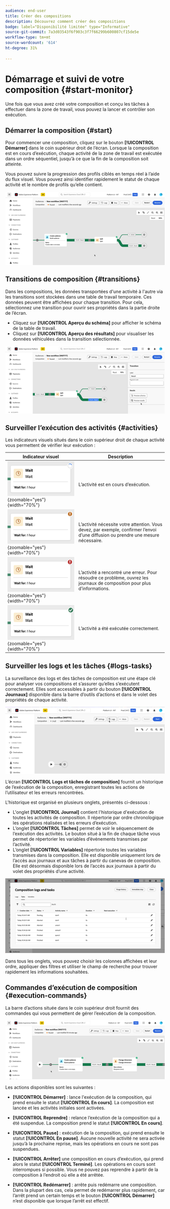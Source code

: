 ```yaml
---
audience: end-user
title: Créer des compositions
description: Découvrez comment créer des compositions
badge: label="Disponibilité limitée" type="Informative"
source-git-commit: 7a3d03543f6f903c3f7f66299b600807cf15de5e
workflow-type: tm+mt
source-wordcount: '614'
ht-degree: 31%

---
```



# Démarrage et suivi de votre composition {#start-monitor}

Une fois que vous avez créé votre composition et conçu les tâches à effectuer dans la zone de travail, vous pouvez la lancer et contrôler son exécution.

## Démarrer la composition {#start}

Pour commencer une composition, cliquez sur le bouton **[!UICONTROL Démarrer]** dans le coin supérieur droit de l’écran. Lorsque la composition est en cours d’exécution, chaque activité de la zone de travail est exécutée dans un ordre séquentiel, jusqu’à ce que la fin de la composition soit atteinte.

Vous pouvez suivre la progression des profils ciblés en temps réel à l’aide du flux visuel. Vous pouvez ainsi identifier rapidement le statut de chaque activité et le nombre de profils qu’elle contient.

![](assets/composition-visual-flow.png)

## Transitions de composition {#transitions}

Dans les compositions, les données transportées d&#39;une activité à l&#39;autre via les transitions sont stockées dans une table de travail temporaire. Ces données peuvent être affichées pour chaque transition. Pour cela, sélectionnez une transition pour ouvrir ses propriétés dans la partie droite de l’écran.

* Cliquez sur **[!UICONTROL Aperçu du schéma]** pour afficher le schéma de la table de travail.
* Cliquez sur **[!UICONTROL Aperçu des résultats]** pour visualiser les données véhiculées dans la transition sélectionnée.

![](assets/transition-preview.png)

## Surveiller l’exécution des activités {#activities}

Les indicateurs visuels situés dans le coin supérieur droit de chaque activité vous permettent de vérifier leur exécution :

| Indicateur visuel | Description |
|-----|------------|
| ![](assets/activity-status-pending.png){zoomable="yes"}{width="70%"} | L’activité est en cours d’exécution. |
| ![](assets/activity-status-orange.png){zoomable="yes"}{width="70%"} | L’activité nécessite votre attention. Vous devez, par exemple, confirmer l’envoi d’une diffusion ou prendre une mesure nécessaire. |
| ![](assets/activity-status-red.png){zoomable="yes"}{width="70%"} | L’activité a rencontré une erreur. Pour résoudre ce problème, ouvrez les journaux de composition pour plus d’informations. |
| ![](assets/activity-status-green.png){zoomable="yes"}{width="70%"} | L’activité a été exécutée correctement. |

## Surveiller les logs et les tâches {#logs-tasks}

La surveillance des logs et des tâches de composition est une étape clé pour analyser vos compositions et s’assurer qu’elles s’exécutent correctement. Elles sont accessibles à partir du bouton **[!UICONTROL Journaux]** disponible dans la barre d’outils d’actions et dans le volet des propriétés de chaque activité.

![](assets/logs-button.png)

L’écran **[!UICONTROL Logs et tâches de composition]** fournit un historique de l’exécution de la composition, enregistrant toutes les actions de l’utilisateur et les erreurs rencontrées.

<!-- à confirmer, pas trouvé dans les options = The workflow history is saved for the duration specified in the workflow execution options. During this duration, all the messages are therefore saved, even after a restart. If you do not want to save the messages from a previous execution, you have to purge the history by clicking the ![](assets/delete_darkgrey-24px.png) button.-->

L&#39;historique est organisé en plusieurs onglets, présentés ci-dessous :

* L&#39;onglet **[!UICONTROL Journal]** contient l&#39;historique d&#39;exécution de toutes les activités de composition. Il répertorie par ordre chronologique les opérations réalisées et les erreurs d’exécution.
* L’onglet **[!UICONTROL Tâches]** permet de voir le séquencement de l’exécution des activités. Le bouton situé à la fin de chaque tâche vous permet de répertorier les variables d’événements transmises par l’activité.
* L’onglet **[!UICONTROL Variables]** répertorie toutes les variables transmises dans la composition. Elle est disponible uniquement lors de l’accès aux journaux et aux tâches à partir du canevas de composition. Elle est désormais disponible lors de l’accès aux journaux à partir du volet des propriétés d’une activité.  <!-- à confirmer-->

![](assets/logs-tasks.png)

Dans tous les onglets, vous pouvez choisir les colonnes affichées et leur ordre, appliquer des filtres et utiliser le champ de recherche pour trouver rapidement les informations souhaitées.

## Commandes d’exécution de composition {#execution-commands}

La barre d’actions située dans le coin supérieur droit fournit des commandes qui vous permettent de gérer l’exécution de la composition.

![](assets/execution-actions.png)

Les actions disponibles sont les suivantes :

* **[!UICONTROL Démarrer]** : lance l&#39;exécution de la composition, qui prend ensuite le statut **[!UICONTROL En cours]**. La composition est lancée et les activités initiales sont activées.

* **[!UICONTROL Reprendre]** : relance l’exécution de la composition qui a été suspendue. La composition prend le statut **[!UICONTROL En cours]**.

* **[!UICONTROL Pause]** : exécution de la composition, qui prend ensuite le statut **[!UICONTROL En pause]**. Aucune nouvelle activité ne sera activée jusqu’à la prochaine reprise, mais les opérations en cours ne sont pas suspendues.

* **[!UICONTROL Arrêter]** une composition en cours d’exécution, qui prend alors le statut **[!UICONTROL Terminé]**. Les opérations en cours sont interrompues si possible. Vous ne pouvez pas reprendre à partir de la composition à l’endroit où elle a été arrêtée.

* **[!UICONTROL Redémarrer]** : arrête puis redémarre une composition. Dans la plupart des cas, cela permet de redémarrer plus rapidement, car l’arrêt prend un certain temps et le bouton **[!UICONTROL Démarrer]** n’est disponible que lorsque l’arrêt est effectif.
